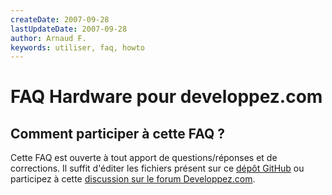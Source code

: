 ```yaml
---
createDate: 2007-09-28
lastUpdateDate: 2007-09-28
author: Arnaud F.
keywords: utiliser, faq, howto
---
```


# FAQ Hardware pour developpez.com

## Comment participer à cette FAQ ?

Cette FAQ est ouverte à tout apport de questions/réponses et de corrections. Il suffit d'éditer les fichiers présent sur ce [dépôt GitHub](https://github.com/LittleWhite-tb/dev.com-faq-hardware) ou participez à cette [discussion sur le forum Developpez.com](https://www.developpez.net/forums/d2083900/systemes/hardware/contribuez-faq-rubrique-hardware/).
